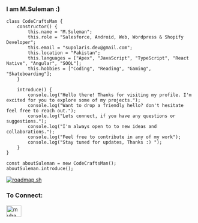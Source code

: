 ### I am M.Suleman :)
```
class CodeCraftsMan {
    constructor() {
        this.name = "M.Suleman";
        this.role = "Salesforce, Android, Web, Wordpress & Shopify Developer";
        this.email = "supolaris.dev@gmail.com";
        this.location = "Pakistan";
        this.languages = ["Apex", "JavaScript", "TypeScript", "React Native", "Angular", "SOQL"];
        this.hobbies = ["Coding", "Reading", "Gaming", "Skateboarding"];
    }

    introduce() {
        console.log("Hello there! Thanks for visiting my profile. I'm excited for you to explore some of my projects.");
        console.log("Want to drop a friendly hello? don't hesitate feel free to reach out.");
        console.log("Lets connect, if you have any questions or suggestions.");
        console.log("I'm always open to to new ideas and collaborations.");
        console.log("Feel free to contribute in any of my work");
        console.log("Stay tuned for updates, Thanks :) ");
    }
}

const aboutSuleman = new CodeCraftsMan();
aboutSuleman.introduce();
```

<a href="https://roadmap.sh"><img src="https://api.roadmap.sh/v1-badge/tall/6561c0ac5145316d256cd87c?variant=dark&roadmaps=javascript%2Creact-native%2Cangular" alt="roadmap.sh"/></a>

<h3 align="left">To Connect:</h3>
<p align="left">
<a href="https://linkedin.com/in/muhammad-suleman-593a6b20a" target="blank"><img align="center" src="https://raw.githubusercontent.com/rahuldkjain/github-profile-readme-generator/master/src/images/icons/Social/linked-in-alt.svg" alt="muhammad-suleman-593a6b20a" height="30" width="40" /></a>
</p>
